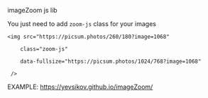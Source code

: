 imageZoom js lib

You just need to add `zoom-js` class for your images

``<img src="https://picsum.photos/260/180?image=1068"``

``    class="zoom-js"``

``    data-fullsize="https://picsum.photos/1024/768?image=1068"``

`` />``

EXAMPLE: https://yevsikov.github.io/imageZoom/
